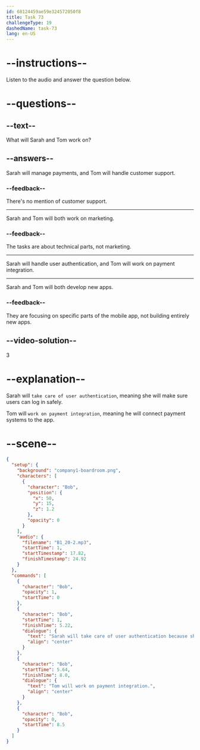 ```yaml
---
id: 68124459ae59e324572050f8
title: Task 73
challengeType: 19
dashedName: task-73
lang: en-US
---
```


<!-- (Audio) Bob: Sarah will take care of user authentication because she has the most experience there. Tom will work on payment integration. -->

# --instructions--

Listen to the audio and answer the question below.

# --questions--

## --text--

What will Sarah and Tom work on?

## --answers--

Sarah will manage payments, and Tom will handle customer support.

### --feedback--

There's no mention of customer support.

---

Sarah and Tom will both work on marketing.

### --feedback--

The tasks are about technical parts, not marketing.

---

Sarah will handle user authentication, and Tom will work on payment integration.

---

Sarah and Tom will both develop new apps.

### --feedback--

They are focusing on specific parts of the mobile app, not building entirely new apps.

## --video-solution--

3

# --explanation--

Sarah will `take care of user authentication`, meaning she will make sure users can log in safely.

Tom will `work on payment integration`, meaning he will connect payment systems to the app.

# --scene--

```json
{
  "setup": {
    "background": "company1-boardroom.png",
    "characters": [
      {
        "character": "Bob",
        "position": {
          "x": 50,
          "y": 15,
          "z": 1.2
        },
        "opacity": 0
      }
    ],
    "audio": {
      "filename": "B1_20-2.mp3",
      "startTime": 1,
      "startTimestamp": 17.82,
      "finishTimestamp": 24.92
    }
  },
  "commands": [
    {
      "character": "Bob",
      "opacity": 1,
      "startTime": 0
    },
    {
      "character": "Bob",
      "startTime": 1,
      "finishTime": 5.22,
      "dialogue": {
        "text": "Sarah will take care of user authentication because she has the most experience there.",
        "align": "center"
      }
    },
    {
      "character": "Bob",
      "startTime": 5.64,
      "finishTime": 8.0,
      "dialogue": {
        "text": "Tom will work on payment integration.",
        "align": "center"
      }
    },
    {
      "character": "Bob",
      "opacity": 0,
      "startTime": 8.5
    }
  ]
}
```
